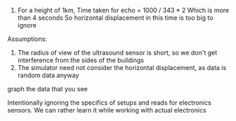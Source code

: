 1) For a height of 1km, 
Time taken for echo = 1000 / 343 * 2
Which is more than 4 seconds
So horizontal displacement in this time is too big to ignore

Assumptions:
1) The radius of view of the ultrasound sensor is short, so we don't get interference from the sides of the buildings
2) The simulator need not consider the horizontal displacement, as data is random data anyway

graph the data that you see

Intentionally ignoring the specifics of setups and reads for electronics sensors. We can rather learn it while working with actual electronics
